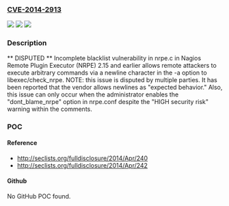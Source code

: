 ### [CVE-2014-2913](https://cve.mitre.org/cgi-bin/cvename.cgi?name=CVE-2014-2913)
![](https://img.shields.io/static/v1?label=Product&message=n%2Fa&color=blue)
![](https://img.shields.io/static/v1?label=Version&message=n%2Fa&color=blue)
![](https://img.shields.io/static/v1?label=Vulnerability&message=n%2Fa&color=brighgreen)

### Description

** DISPUTED ** Incomplete blacklist vulnerability in nrpe.c in Nagios Remote Plugin Executor (NRPE) 2.15 and earlier allows remote attackers to execute arbitrary commands via a newline character in the -a option to libexec/check_nrpe.  NOTE: this issue is disputed by multiple parties. It has been reported that the vendor allows newlines as "expected behavior." Also, this issue can only occur when the administrator enables the "dont_blame_nrpe" option in nrpe.conf despite the "HIGH security risk" warning within the comments.

### POC

#### Reference
- http://seclists.org/fulldisclosure/2014/Apr/240
- http://seclists.org/fulldisclosure/2014/Apr/242

#### Github
No GitHub POC found.

